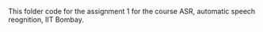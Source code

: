 This folder code for the assignment 1 for the course ASR, automatic speech reognition, IIT Bombay. 
